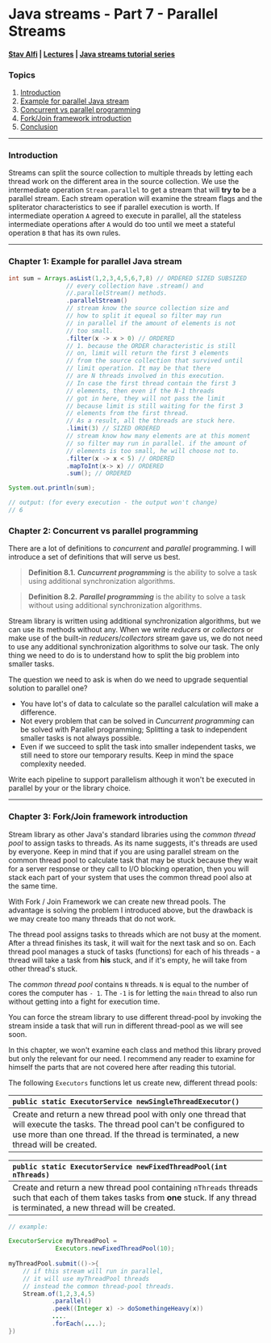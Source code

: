 # Java streams - Part 7 - Parallel Streams
#### [Stav Alfi](https://github.com/stavalfi) | [Lectures](https://github.com/stavalfi/lectures) | [Java streams tutorial series](https://github.com/stavalfi/lectures/tree/master/Java%20Streams%20-%20Series)

### Topics

1. [Introduction](#introduction)
2. [Example for parallel Java stream](#chapter-1-example-for-parallel-java-stream)
3. [Concurrent vs parallel programming](#chapter-2-concurrent-vs-parallel-programming)
4. [Fork/Join framework introduction](#chapter-3-forkjoin-framework-introduction)
5. [Conclusion](#conclusion)

---

### Introduction

Streams can split the source collection to multiple threads by letting each thread work on the different area in the source collection. We use the intermediate operation `Stream.parallel` to get a stream that will __try to__ be a parallel stream. Each stream operation will examine the stream flags and the spliterator characteristics to see if parallel execution is worth. If intermediate operation `A` agreed to execute in parallel, all the stateless intermediate operations after `A` would do too until we meet a stateful operation `B` that has its own rules. 

---

### Chapter 1: Example for parallel Java stream

```java
int sum = Arrays.asList(1,2,3,4,5,6,7,8) // ORDERED SIZED SUBSIZED
                // every collection have .stream() and
                //.parallelStream() methods.
                .parallelStream()
                // stream know the source collection size and
                // how to split it equeal so filter may run
                // in parallel if the amount of elements is not
                // too small.
                .filter(x -> x > 0) // ORDERED
                // 1. because the ORDER characteristic is still
                // on, limit will return the first 3 elements
                // from the source collection that survived until
                // limit operation. It may be that there
                // are N threads involved in this execution.
                // In case the first thread contain the first 3
                // elements, then even if the N-1 threads
                // got in here, they will not pass the limit
                // because limit is still waiting for the first 3
                // elements from the first thread.
                // As a result, all the threads are stuck here.
                .limit(3) // SIZED ORDERED
                // stream know how many elements are at this moment
                // so filter may run in parallel. if the amount of
                // elements is too small, he will choose not to.
                .filter(x -> x < 5) // ORDERED
                .mapToInt(x-> x) // ORDERED
                .sum(); // ORDERED

System.out.println(sum);

// output: (for every execution - the output won't change)
// 6
```

### Chapter 2: Concurrent vs parallel programming

There are a lot of definitions to _concurrent_ and _parallel_ programming. I will introduce a set of definitions that will serve us best.

> **Definition 8.1.** **_Cuncurrent programming_** is the ability to solve a task using additional synchronization algorithms.

> **Definition 8.2.** **_Parallel programming_** is the ability to solve a task without using additional synchronization algorithms.

Stream library is written using additional synchronization algorithms, but we can use its methods without any. When we write _reducers_ or _collectors_ or make use of the built-in _reducers_/_collectors_ stream gave us, we do not need to use any additional synchronization algorithms to solve our task. 
The only thing we need to do is to understand how to split the big problem into smaller tasks.

The question we need to ask is when do we need to upgrade sequential solution to parallel one? 
* You have lot's of data to calculate so the parallel calculation will make a difference.
* Not every problem that can be solved in _Cuncurrent programming_ can be solved with Parallel programming; Splitting a task to independent smaller tasks is not always possible.
* Even if we succeed to split the task into smaller independent tasks, we still need to store our temporary results. Keep in mind the space complexity needed.

Write each pipeline to support parallelism although it won't be executed in parallel by your or the library choice.

---

### Chapter 3: Fork/Join framework introduction

  Stream library as other Java's standard libraries using the _common thread pool_ to assign tasks to threads. As its name suggests, it's threads are used by everyone. Keep in mind that if you are using parallel stream on the common thread pool to calculate task that may be stuck because they wait for a server response or they call to I/O blocking operation, then you will stack each part of your system that uses the common thread pool also at the same time.
  
With  Fork / Join Framework we can create new thread pools. The advantage is solving the problem I introduced above, but the drawback is we may create too many threads that do not work.

The thread pool assigns tasks to threads which are not busy at the moment. After a thread finishes its task, it will wait for the next task and so on. Each thread pool manages a stuck of tasks (functions) for each of his threads - a thread will take a task from __his__ stuck, and if it's empty, he will take from other thread's stuck.

The _common thread pool_ contains `N` threads. `N` is equal to the number of cores the computer has `- 1`.  The `-1` is for letting the `main` thread to also run without getting into a fight for execution time.

You can force the stream library to use different thread-pool by invoking the stream inside a task that will run in different thread-pool as we will see soon.

In this chapter, we won't examine each class and method this library proved but only the relevant for our need. I recommend any reader to examine for himself the parts that are not covered here after reading this tutorial.

The following `Executors` functions let us create new, different thread pools:

| `public static ExecutorService newSingleThreadExecutor()`                                                                                                                                                         |
| :---------------------------------------------------------------------------------------------------------------------------------------------------------------------------------------------------------------- |
| Create and return a new thread pool with only one thread that will execute the tasks. The thread pool can't be configured to use more than one thread. If the thread is terminated, a new thread will be created. |

| `public static ExecutorService newFixedThreadPool(int nThreads)`  |
| :---------------------------------------------------------------- |
| Create and return a new thread pool containing `nThreads` threads such that each of them takes tasks from __one__ stuck. If any thread is terminated, a new thread will be created. |

```java
// example:

ExecutorService myThreadPool =
             Executors.newFixedThreadPool(10);
             
myThreadPool.submit(()->{
    // if this stream will run in parallel,
    // it will use myThreadPool threads
    // instead the common thread-pool threads.
    Stream.of(1,2,3,4,5)
            .parallel()
            .peek((Integer x) -> doSomethingeHeavy(x))
            ....
            .forEach(....);
})
```